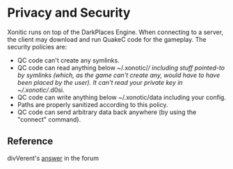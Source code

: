 Privacy and Security
====================
Xonitic runs on top of the DarkPlaces Engine. When connecting to a server, the client may download and run QuakeC code for the gameplay. The security policies are:

-   QC code can't create any symlinks.
-   QC code can read anything below ~/.xonotic/*/ including stuff pointed-to by symlinks (which, as the game can't create any, would have to have been placed by the user). It can't read your private key in ~/.xonotic/*.d0si.
-   QC code can write anything below ~/.xonotic/data including your config.
-   Paths are properly sanitized according to this policy.
-   QC code can send arbitrary data back anywhere (by using the "connect" command).

Reference
---------
divVerent's [answer](http://forums.xonotic.org/showthread.php?tid=5427&pid=71595#pid71595) in the forum